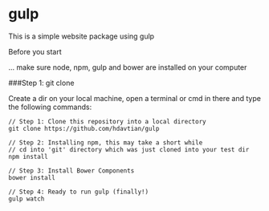 # gulp

This is a simple website package using gulp

Before you start

... make sure node, npm, gulp and bower are installed on your computer

###Step 1: git clone

Create a dir on your local machine, open a terminal or cmd in there and type the following commands:

```
// Step 1: Clone this repository into a local directory
git clone https://github.com/hdavtian/gulp

// Step 2: Installing npm, this may take a short while
// cd into 'git' directory which was just cloned into your test dir
npm install

// Step 3: Install Bower Components
bower install

// Step 4: Ready to run gulp (finally!)
gulp watch

```
